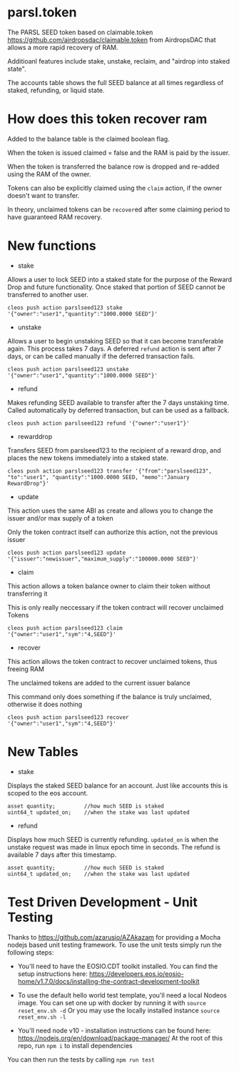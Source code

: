 # parsl.token
The PARSL SEED token based on claimable.token https://github.com/airdropsdac/claimable.token from AirdropsDAC that allows a more rapid recovery of RAM. 

Additioanl features include stake, unstake, reclaim, and "airdrop into staked state".

The accounts table shows the full SEED balance at all times regardless of staked, refunding, or liquid state.

# How does this token recover ram
Added to the balance table is the claimed boolean flag.

When the token is issued claimed = false and the RAM is paid by the issuer.

When the token is transferred the balance row is dropped and re-added using the RAM of the owner.

Tokens can also be explicitly claimed using the ```claim``` action, if the owner doesn't want to transfer.

In theory, unclaimed tokens can be ```recover```ed after some claiming period to have guaranteed RAM recovery.

# New functions

* stake

Allows a user to lock SEED into a staked state for the purpose of the Reward Drop and future functionality. Once staked that portion of SEED cannot be transferred to another user.

```cleos push action parslseed123 stake '{"owner":"user1","quantity":"1000.0000 SEED"}'```

* unstake

Allows a user to begin unstaking SEED so that it can become transferable again. This process takes 7 days. A deferred `refund` action is sent after 7 days, or can be called manually if the deferred transaction fails.

```cleos push action parslseed123 unstake '{"owner":"user1","quantity":"1000.0000 SEED"}'```

* refund

Makes refunding SEED available to transfer after the 7 days unstaking time. Called automatically by deferred transaction, but can be used as a fallback.

```cleos push action parslseed123 refund '{"owner":"user1"}'```

* rewarddrop

Transfers SEED from parslseed123 to the recipient of a reward drop, and places the new tokens immediately into a staked state.

```cleos push action parslseed123 transfer '{"from":"parslseed123", "to":"user1", "quantity":"1000.0000 SEED, "memo":"January RewardDrop"}'```


* update

This action uses the same ABI as create and allows you to change the issuer and/or max supply of a token

Only the token contract itself can authorize this action, not the previous issuer

```cleos push action parslseed123 update '{"issuer":"newissuer","maximum_supply":"100000.0000 SEED"}'```

* claim

This action allows a token balance owner to claim their token without transferring it

This is only really neccessary if the token contract will recover unclaimed Tokens

```cleos push action parslseed123 claim '{"owner":"user1","sym":"4,SEED"}'```

* recover

This action allows the token contract to recover unclaimed tokens, thus freeing RAM

The unclaimed tokens are added to the current issuer balance

This command only does something if the balance is truly unclaimed, otherwise it does nothing

```cleos push action parslseed123 recover '{"owner":"user1","sym":"4,SEED"}'```

# New Tables

* stake

Displays the staked SEED balance for an account. Just like accounts this is scoped to the eos account.

```
asset quantity;         //how much SEED is staked
uint64_t updated_on;    //when the stake was last updated
```

* refund

Displays how much SEED is currently refunding. `updated_on` is when the unstake request was made in linux epoch time in seconds. The refund is available 7 days after this timestamp.

```
asset quantity;         //how much SEED is staked
uint64_t updated_on;    //when the stake was last updated
```

# Test Driven Development - Unit Testing

Thanks to https://github.com/azarusio/AZAkazam for providing a Mocha nodejs based unit testing framework. To use the unit tests simply run the following steps:

* You'll need to have the EOSIO.CDT toolkit installed. You can find the setup instructions here: https://developers.eos.io/eosio-home/v1.7.0/docs/installing-the-contract-development-toolkit

* To use the default hello world test template, you'll need a local Nodeos image.
You can set one up with docker by running it with `source reset_env.sh -d`
Or you may use the locally installed instance `source reset_env.sh -l`

* You'll need node v10 - installation instructions can be found here: https://nodejs.org/en/download/package-manager/
At the root of this repo, run `npm i` to install dependencies

You can then run the tests by calling `npm run test`


